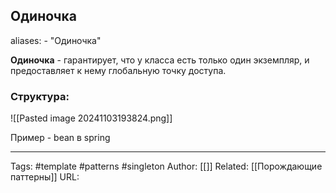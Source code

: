 ## Одиночка

aliases: 
	- "Одиночка"

**Одиночка** - гарантирует, что у класса есть только один экземпляр, и предоставляет к нему глобальную точку доступа.
### Структура:

![[Pasted image 20241103193824.png]]

Пример - bean в spring 


---
Tags: #template #patterns #singleton
Author: [[]]
Related: [[Порождающие паттерны]]
URL: 